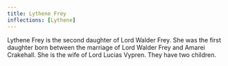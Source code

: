 ```yaml
---
title: Lythene Frey
inflections: [Lythene]
---
```


Lythene Frey is the second daughter of Lord Walder Frey. She was the first daughter born between the marriage of Lord Walder Frey and Amarei Crakehall. She is the wife of Lord Lucias Vypren. They have two children.


